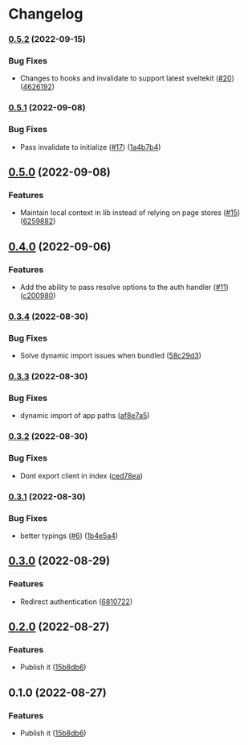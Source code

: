 # Changelog

### [0.5.2](https://www.github.com/HalfdanJ/svelte-google-auth/compare/v0.5.1...v0.5.2) (2022-09-15)


### Bug Fixes

* Changes to hooks and invalidate to support latest sveltekit ([#20](https://www.github.com/HalfdanJ/svelte-google-auth/issues/20)) ([4626192](https://www.github.com/HalfdanJ/svelte-google-auth/commit/46261921b21c1415c0ee359e34dd4c9940b776b8))

### [0.5.1](https://www.github.com/HalfdanJ/svelte-google-auth/compare/v0.5.0...v0.5.1) (2022-09-08)


### Bug Fixes

* Pass invalidate to initialize ([#17](https://www.github.com/HalfdanJ/svelte-google-auth/issues/17)) ([1a4b7b4](https://www.github.com/HalfdanJ/svelte-google-auth/commit/1a4b7b4d466ffcccfa2561b8d1944942820a9f45))

## [0.5.0](https://www.github.com/HalfdanJ/svelte-google-auth/compare/v0.4.0...v0.5.0) (2022-09-08)


### Features

* Maintain local context in lib instead of relying on page stores ([#15](https://www.github.com/HalfdanJ/svelte-google-auth/issues/15)) ([6259882](https://www.github.com/HalfdanJ/svelte-google-auth/commit/62598821f89c1b71dc852b86228a4515f3ef10e0))

## [0.4.0](https://www.github.com/HalfdanJ/svelte-google-auth/compare/v0.3.4...v0.4.0) (2022-09-06)


### Features

* Add the ability to pass resolve options to the auth handler ([#11](https://www.github.com/HalfdanJ/svelte-google-auth/issues/11)) ([c200980](https://www.github.com/HalfdanJ/svelte-google-auth/commit/c200980bd7facb7fe42774957eb430de6d832f35))

### [0.3.4](https://www.github.com/HalfdanJ/svelte-google-auth/compare/v0.3.3...v0.3.4) (2022-08-30)


### Bug Fixes

* Solve dynamic import issues when bundled ([58c29d3](https://www.github.com/HalfdanJ/svelte-google-auth/commit/58c29d36e1865c35f1947e271110cd9e2528aac2))

### [0.3.3](https://www.github.com/HalfdanJ/svelte-google-auth/compare/v0.3.2...v0.3.3) (2022-08-30)


### Bug Fixes

* dynamic import of app paths ([af8e7a5](https://www.github.com/HalfdanJ/svelte-google-auth/commit/af8e7a5d8ac9fed4a61abbda758966ac4f7bf562))

### [0.3.2](https://www.github.com/HalfdanJ/svelte-google-auth/compare/v0.3.1...v0.3.2) (2022-08-30)


### Bug Fixes

* Dont export client in index ([ced78ea](https://www.github.com/HalfdanJ/svelte-google-auth/commit/ced78eae9ee3e19169167b5bbd23c6dec263fde6))

### [0.3.1](https://www.github.com/HalfdanJ/svelte-google-auth/compare/v0.3.0...v0.3.1) (2022-08-30)


### Bug Fixes

* better typings ([#6](https://www.github.com/HalfdanJ/svelte-google-auth/issues/6)) ([1b4e5a4](https://www.github.com/HalfdanJ/svelte-google-auth/commit/1b4e5a47a411051f5e2d3c8bb664e872d499c8d4))

## [0.3.0](https://www.github.com/HalfdanJ/svelte-google-auth/compare/v0.2.0...v0.3.0) (2022-08-29)


### Features

* Redirect authentication ([6810722](https://www.github.com/HalfdanJ/svelte-google-auth/commit/6810722cba4e467a80fa1ccef6e8b47f3829a790))

## [0.2.0](https://www.github.com/HalfdanJ/svelte-google-auth/compare/v0.1.0...v0.2.0) (2022-08-27)


### Features

* Publish it ([15b8db6](https://www.github.com/HalfdanJ/svelte-google-auth/commit/15b8db664c1d61cd2b818438e363de48f488b9ea))

## 0.1.0 (2022-08-27)


### Features

* Publish it ([15b8db6](https://www.github.com/HalfdanJ/svelte-google-auth/commit/15b8db664c1d61cd2b818438e363de48f488b9ea))
